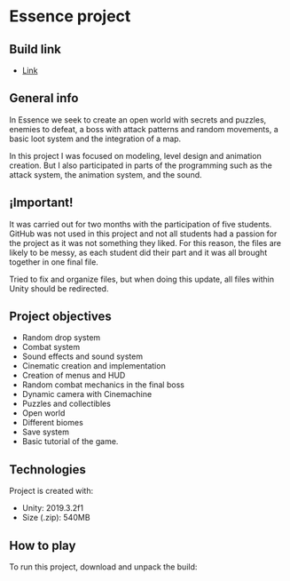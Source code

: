 # Essence project

## Build link
* [Link](https://josvilg.itch.io/essence)

## General info
In Essence we seek to create an open world with secrets and puzzles, enemies to defeat, a boss with attack patterns and random movements, a basic loot system and the integration of a map.

In this project I was focused on modeling, level design and animation creation. But I also participated in parts of the programming such as the attack system, the animation system, and the sound.

## ¡Important!

It was carried out for two months with the participation of five students. GitHub was not used in this project and not all students had a passion for the project as it was not something they liked. For this reason, the files are likely to be messy, as each student did their part and it was all brought together in one final file.

Tried to fix and organize files, but when doing this update, all files within Unity should be redirected.	

## Project objectives

* Random drop system
* Combat system
* Sound effects and sound system
* Cinematic creation and implementation
* Creation of menus and HUD
* Random combat mechanics in the final boss
* Dynamic camera with Cinemachine
* Puzzles and collectibles
* Open world
* Different biomes
* Save system
* Basic tutorial of the game.

## Technologies
Project is created with:
* Unity: 2019.3.2f1
* Size (.zip): 540MB
	
## How to play
To run this project, download and unpack the build: